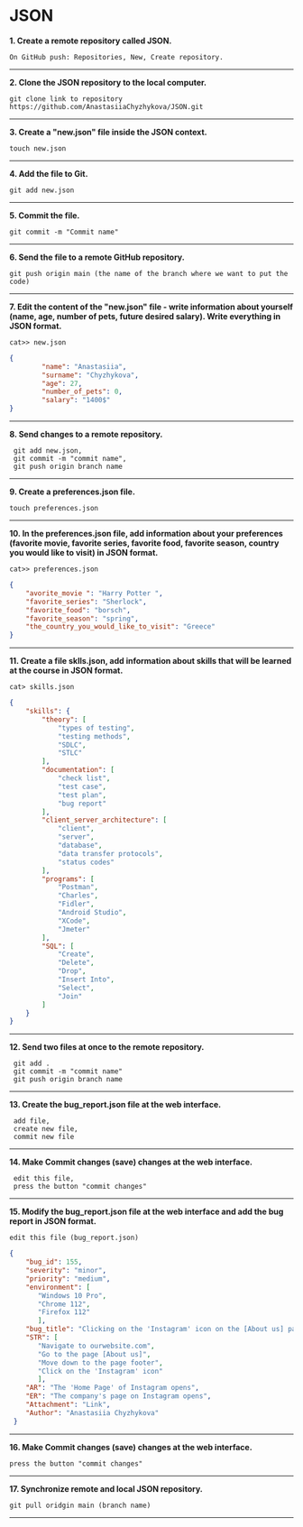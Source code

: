 # JSON



**1. Create a remote repository called JSON.**

 `On GitHub push: Repositories, New, Create repository.`
 
 
 ---
 
 
**2. Clone the JSON repository to the local computer.**  

 `git clone link to repository https://github.com/AnastasiiaChyzhykova/JSON.git`
 
 
 ---
 
 
**3. Create a "new.json" file inside the JSON context.**    

`touch new.json`


---


**4. Add the file to Git.**     

 `git add new.json`
 
 
---


**5. Commit the file.**

 `git commit -m "Commit name"`
 
 
 ---
 
 
**6. Send the file to a remote GitHub repository.**    

 `git push origin main (the name of the branch where we want to put the code)`
 
 
 ---
 
 
**7. Edit the content of the "new.json" file - write information about yourself (name, age, number of pets, future desired salary). Write everything in JSON format.**  

  `cat>> new.json`  

```JSON
{
        "name": "Anastasiia",
        "surname": "Chyzhykova",
        "age": 27,
        "number_of_pets": 0,
        "salary": "1400$"
}
```


---


**8. Send changes to a remote repository.** 

```
 git add new.json,
 git commit -m "commit name",
 git push origin branch name
 ```
 
---


**9. Create a preferences.json file.**

 `touch preferences.json`
 
 
---


**10. In the preferences.json file, add information about your preferences (favorite movie, favorite series, favorite food, favorite season, country you would like to visit) in JSON format.**

 `cat>> preferences.json`

```JSON
{
	"avorite_movie ": "Harry Potter ",
	"favorite_series": "Sherlock",
	"favorite_food": "borsch",
	"favorite_season": "spring",
	"the_country_you_would_like_to_visit": "Greece"
}
```
	
	
---
	
	
**11. Create a file sklls.json, add information about skills that will be learned at the course in JSON format.**

 `cat> skills.json`

```JSON
{
    "skills": {
        "theory": [
            "types of testing",
            "testing methods",
            "SDLC",
            "STLC"
        ],
        "documentation": [
            "check list",
            "test case",
            "test plan",
            "bug report"
        ],
        "client_server_architecture": [
            "client",
            "server",
            "database",
            "data transfer protocols",
            "status codes"
        ],
        "programs": [
            "Postman",
            "Charles",
            "Fidler",
            "Android Studio",
            "XCode",
            "Jmeter"
        ],
        "SQL": [
            "Create",
            "Delete",
            "Drop",
            "Insert Into",
            "Select",
            "Join"
        ]
    }
}
```


---


**12. Send two files at once to the remote repository.**

```
 git add .
 git commit -m "commit name"
 git push origin branch name
 ```
 
 
 ---
 
 
**13. Create the bug_report.json file at the web interface.**

```
 add file,
 create new file,
 commit new file
 ```
 
 
 ---
 
 
**14. Make Commit changes (save) changes at the web interface.**

```
 edit this file,
 press the button "commit changes"
```
 
 
 ---
 
 
**15. Modify the bug_report.json file at the web interface and add the bug report in JSON format.**

`edit this file (bug_report.json)`

```JSON
{
	"bug_id": 155,
	"severity": "minor",
	"priority": "medium",
	"environment": [
	   "Windows 10 Pro",
	   "Chrome 112",
	   "Firefox 112"
	   ],
	"bug_title": "Clicking on the 'Instagram' icon on the [About us] page in the footer of the website will take you to the 'Instagram Home Page' (instagram.com)",
	"STR": [
	   "Navigate to ourwebsite.com",
	   "Go to the page [About us]",
	   "Move down to the page footer",
	   "Click on the 'Instagram' icon"
	   ],
	"AR": "The 'Home Page' of Instagram opens",
	"ER": "The company's page on Instagram opens",
	"Attachment": "Link",
	"Author": "Anastasiia Chyzhykova"
 }
 ```
 
 
 ---
 
 
**16. Make Commit changes (save) changes at the web interface.**

 `press the button "commit changes"`
 
 
 ---
 
 
**17. Synchronize remote and local JSON repository.**

 `git pull oridgin main (branch name)`
 
 
 ---
